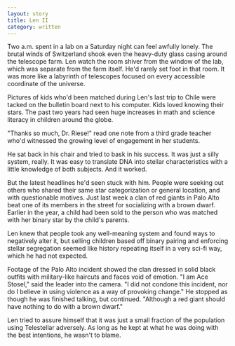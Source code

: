 ```yaml
---
layout: story
title: Len II
category: written
---
```


Two a.m. spent in a lab on a Saturday night can feel awfully lonely. The brutal winds of Switzerland shook even the heavy-duty glass casing around the telescope farm. Len watch the room shiver from the window of the lab, which was separate from the farm itself. He'd rarely set foot in that room. It was more like a labyrinth of telescopes focused on every accessible coordinate of the universe.

Pictures of kids who'd been matched during Len's last trip to Chile were tacked on the bulletin board next to his computer. Kids loved knowing their stars. The past two years had seen huge increases in math and science literacy in children around the globe.

"Thanks so much, Dr. Riese!" read one note from a third grade teacher who'd witnessed the growing level of engagement in her students.

He sat back in his chair and tried to bask in his success. It was just a silly system, really. It was easy to translate DNA into stellar characteristics with a little knowledge of both subjects. And it worked.

But the latest headlines he'd seen stuck with him. People were seeking out others who shared their same star categorization or general location, and with questionable motives. Just last week a clan of red giants in Palo Alto beat one of its members in the street for socializing with a brown dwarf. Earlier in the year, a child had been sold to the person who was matched with her binary star by the child's parents.

Len knew that people took any well-meaning system and found ways to negatively alter it, but selling children based off binary pairing and enforcing stellar segregation seemed like history repeating itself in a very sci-fi way, which he had not expected.

Footage of the Palo Alto incident showed the clan dressed in solid black outfits with military-like haircuts and faces void of emotion. "I am Ace Stosel," said the leader into the camera. "I did not condone this incident, nor do I believe in using violence as a way of provoking change." He stopped as though he was finished talking, but continued. "Although a red giant should have nothing to do with a brown dwarf."

Len tried to assure himself that it was just a small fraction of the population using Telestellar adversely. As long as he kept at what he was doing with the best intentions, he wasn't to blame.
